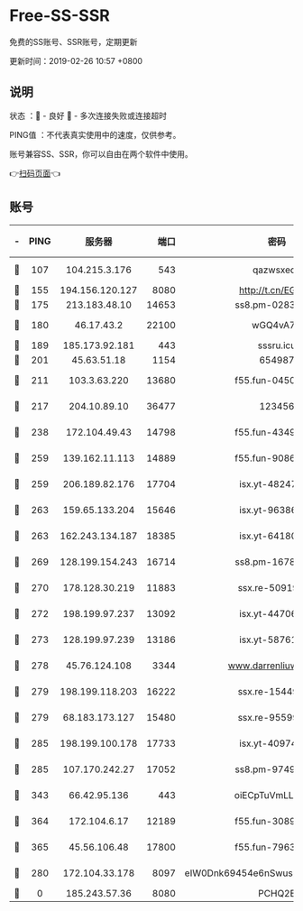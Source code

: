 # Free-SS-SSR

免费的SS账号、SSR账号，定期更新

更新时间：2019-02-26 10:57 +0800

## 说明

状态     ：🙂 - 良好 🙁 - 多次连接失败或连接超时

PING值   ：不代表真实使用中的速度，仅供参考。

账号兼容SS、SSR，你可以自由在两个软件中使用。

👉[扫码页面](https://liesauer.github.io/free-ss-ssr.github.io/)👈

## 账号

|-|PING|服务器|端口|密码|加密方式|区域|
|:----:|:----:|:-----:|-----:|:----:|:----:|:----:|
|🙂|107|104.215.3.176|543|qazwsxedc|aes-256-gcm|JP|
|🙂|155|194.156.120.127|8080|http://t.cn/EGJIyrl|rc4-md5|RU|
|🙂|175|213.183.48.10|14653|ss8.pm-02834105|rc4-md5|RU|
|🙂|180|46.17.43.2|22100|wGQ4vA7D|aes-256-gcm|RU|
|🙂|189|185.173.92.181|443|sssru.icu|rc4-md5|RU|
|🙂|201|45.63.51.18|1154|654987|chacha20|US|
|🙂|211|103.3.63.220|13680|f55.fun-04505509|aes-256-cfb|SG|
|🙂|217|204.10.89.10|36477|123456|aes-256-cfb|US|
|🙂|238|172.104.49.43|14798|f55.fun-43493243|aes-256-cfb|SG|
|🙂|259|139.162.11.113|14889|f55.fun-90867001|aes-256-cfb|SG|
|🙂|259|206.189.82.176|17704|isx.yt-48247850|aes-256-cfb|SG|
|🙂|263|159.65.133.204|15646|isx.yt-96386254|aes-256-cfb|SG|
|🙂|263|162.243.134.187|18385|isx.yt-64180950|aes-256-cfb|US|
|🙂|269|128.199.154.243|16714|ss8.pm-16780170|aes-256-cfb|SG|
|🙂|270|178.128.30.219|11883|ssx.re-50919809|aes-256-cfb|SG|
|🙂|272|198.199.97.237|13092|isx.yt-44706124|aes-256-cfb|US|
|🙂|273|128.199.97.239|13186|isx.yt-58761687|aes-256-cfb|SG|
|🙂|278|45.76.124.108|3344|www.darrenliuwei.com|aes-256-cfb|AU|
|🙂|279|198.199.118.203|16222|ssx.re-15449751|aes-256-cfb|US|
|🙂|279|68.183.173.127|15480|ssx.re-95599154|aes-256-cfb|US|
|🙂|285|198.199.100.178|17733|isx.yt-40974898|aes-256-cfb|US|
|🙂|285|107.170.242.27|17052|ss8.pm-97495398|aes-256-cfb|US|
|🙂|343|66.42.95.136|443|oiECpTuVmLLxk4Ts|aes-256-cfb|US|
|🙂|364|172.104.6.17|12189|f55.fun-30895721|aes-256-cfb|US|
|🙂|365|45.56.106.48|17800|f55.fun-79636491|aes-256-cfb|US|
|🙂|280|172.104.33.178|8097|eIW0Dnk69454e6nSwuspv9DmS201tQ0D|aes-256-cfb|SG|
|🙁|0|185.243.57.36|8080|PCHQ2E|rc4-md5|US|
